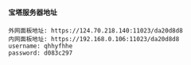 #### 宝塔服务器地址

```
外网面板地址: https://124.70.218.140:11023/da20d8d8
内网面板地址: https://192.168.0.106:11023/da20d8d8
username: qhhyfhhe
password: d083c297
```

